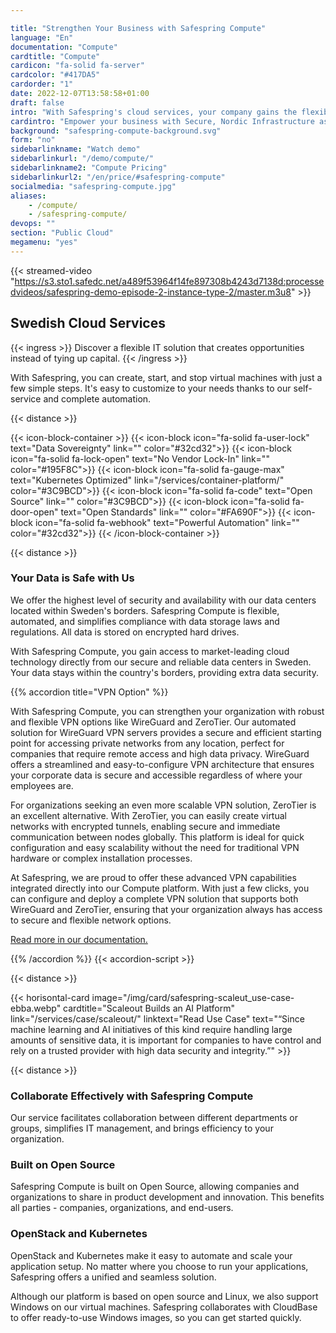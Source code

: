 ```yaml
---

title: "Strengthen Your Business with Safespring Compute"
language: "En"
documentation: "Compute"
cardtitle: "Compute"
cardicon: "fa-solid fa-server"
cardcolor: "#417DA5"
cardorder: "1"
date: 2022-12-07T13:58:58+01:00
draft: false
intro: "With Safespring's cloud services, your company gains the flexibility to adapt IT infrastructure to your needs. Everything is delivered from secure data centers within Sweden."
cardintro: "Empower your business with Secure, Nordic Infrastructure as a service"
background: "safespring-compute-background.svg"
form: "no"
sidebarlinkname: "Watch demo"
sidebarlinkurl: "/demo/compute/"
sidebarlinkname2: "Compute Pricing"
sidebarlinkurl2: "/en/price/#safespring-compute"
socialmedia: "safespring-compute.jpg"
aliases:
    - /compute/
    - /safespring-compute/
devops: ""
section: "Public Cloud"
megamenu: "yes"
---
```


{{< streamed-video "https://s3.sto1.safedc.net/a489f53964f14fe897308b4243d7138d:processedvideos/safespring-demo-episode-2-instance-type-2/master.m3u8" >}}

## Swedish Cloud Services

{{< ingress >}}
Discover a flexible IT solution that creates opportunities instead of tying up capital.
{{< /ingress >}}

With Safespring, you can create, start, and stop virtual machines with just a few simple steps. It's easy to customize to your needs thanks to our self-service and complete automation.

{{< distance >}}

{{< icon-block-container >}}
    {{< icon-block icon="fa-solid fa-user-lock" text="Data Sovereignty" link="" color="#32cd32">}}
    {{< icon-block icon="fa-solid fa-lock-open" text="No Vendor Lock-In" link="" color="#195F8C">}}
    {{< icon-block icon="fa-solid fa-gauge-max" text="Kubernetes Optimized" link="/services/container-platform/" color="#3C9BCD">}}
    {{< icon-block icon="fa-solid fa-code" text="Open Source" link="" color="#3C9BCD">}}
    {{< icon-block icon="fa-solid fa-door-open" text="Open Standards" link="" color="#FA690F">}}
    {{< icon-block icon="fa-solid fa-webhook" text="Powerful Automation" link="" color="#32cd32">}}
{{< /icon-block-container >}}

{{< distance >}}

### Your Data is Safe with Us

We offer the highest level of security and availability with our data centers located within Sweden's borders. Safespring Compute is flexible, automated, and simplifies compliance with data storage laws and regulations. All data is stored on encrypted hard drives.

With Safespring Compute, you gain access to market-leading cloud technology directly from our secure and reliable data centers in Sweden. Your data stays within the country's borders, providing extra data security.


{{% accordion title="VPN Option" %}}

With Safespring Compute, you can strengthen your organization with robust and flexible VPN options like WireGuard and ZeroTier. Our automated solution for WireGuard VPN servers provides a secure and efficient starting point for accessing private networks from any location, perfect for companies that require remote access and high data privacy. WireGuard offers a streamlined and easy-to-configure VPN architecture that ensures your corporate data is secure and accessible regardless of where your employees are.

For organizations seeking an even more scalable VPN solution, ZeroTier is an excellent alternative. With ZeroTier, you can easily create virtual networks with encrypted tunnels, enabling secure and immediate communication between nodes globally. This platform is ideal for quick configuration and easy scalability without the need for traditional VPN hardware or complex installation processes.

At Safespring, we are proud to offer these advanced VPN capabilities integrated directly into our Compute platform. With just a few clicks, you can configure and deploy a complete VPN solution that supports both WireGuard and ZeroTier, ensuring that your organization always has access to secure and flexible network options.

[Read more in our documentation.](https://docs.safespring.com/new/vpn)

{{% /accordion %}}
{{< accordion-script >}}

{{< distance >}}

{{< horisontal-card image="/img/card/safespring-scaleut_use-case-ebba.webp" cardtitle="Scaleout Builds an AI Platform" link="/services/case/scaleout/" linktext="Read Use Case" text="“Since machine learning and AI initiatives of this kind require handling large amounts of sensitive data, it is important for companies to have control and rely on a trusted provider with high data security and integrity.”" >}}

{{< distance >}}

### Collaborate Effectively with Safespring Compute
Our service facilitates collaboration between different departments or groups, simplifies IT management, and brings efficiency to your organization.

### Built on Open Source
Safespring Compute is built on Open Source, allowing companies and organizations to share in product development and innovation. This benefits all parties - companies, organizations, and end-users.

### OpenStack and Kubernetes
OpenStack and Kubernetes make it easy to automate and scale your application setup. No matter where you choose to run your applications, Safespring offers a unified and seamless solution.

Although our platform is based on open source and Linux, we also support Windows on our virtual machines. Safespring collaborates with CloudBase to offer ready-to-use Windows images, so you can get started quickly.